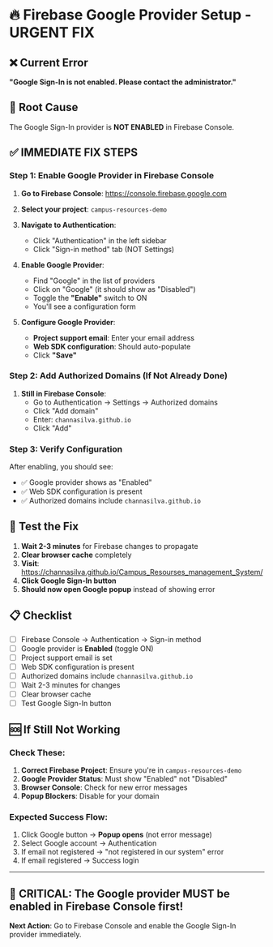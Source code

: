 # 🔥 Firebase Google Provider Setup - URGENT FIX

## ❌ Current Error
**"Google Sign-In is not enabled. Please contact the administrator."**

## 🎯 Root Cause
The Google Sign-In provider is **NOT ENABLED** in Firebase Console.

## ✅ IMMEDIATE FIX STEPS

### Step 1: Enable Google Provider in Firebase Console

1. **Go to Firebase Console**: https://console.firebase.google.com
2. **Select your project**: `campus-resources-demo`
3. **Navigate to Authentication**:
   - Click "Authentication" in the left sidebar
   - Click "Sign-in method" tab (NOT Settings)

4. **Enable Google Provider**:
   - Find "Google" in the list of providers
   - Click on "Google" (it should show as "Disabled")
   - Toggle the **"Enable"** switch to ON
   - You'll see a configuration form

5. **Configure Google Provider**:
   - **Project support email**: Enter your email address
   - **Web SDK configuration**: Should auto-populate
   - Click **"Save"**

### Step 2: Add Authorized Domains (If Not Already Done)

1. **Still in Firebase Console**:
   - Go to Authentication → Settings → Authorized domains
   - Click "Add domain"
   - Enter: `channasilva.github.io`
   - Click "Add"

### Step 3: Verify Configuration

After enabling, you should see:
- ✅ Google provider shows as "Enabled"
- ✅ Web SDK configuration is present
- ✅ Authorized domains include `channasilva.github.io`

## 🧪 Test the Fix

1. **Wait 2-3 minutes** for Firebase changes to propagate
2. **Clear browser cache** completely
3. **Visit**: https://channasilva.github.io/Campus_Resourses_management_System/
4. **Click Google Sign-In button**
5. **Should now open Google popup** instead of showing error

## 📋 Checklist

- [ ] Firebase Console → Authentication → Sign-in method
- [ ] Google provider is **Enabled** (toggle ON)
- [ ] Project support email is set
- [ ] Web SDK configuration is present
- [ ] Authorized domains include `channasilva.github.io`
- [ ] Wait 2-3 minutes for changes
- [ ] Clear browser cache
- [ ] Test Google Sign-In button

## 🆘 If Still Not Working

### Check These:
1. **Correct Firebase Project**: Ensure you're in `campus-resources-demo`
2. **Google Provider Status**: Must show "Enabled" not "Disabled"
3. **Browser Console**: Check for new error messages
4. **Popup Blockers**: Disable for your domain

### Expected Success Flow:
1. Click Google button → **Popup opens** (not error message)
2. Select Google account → Authentication
3. If email not registered → "not registered in our system" error
4. If email registered → Success login

---

## 🚨 CRITICAL: The Google provider MUST be enabled in Firebase Console first!

**Next Action**: Go to Firebase Console and enable the Google Sign-In provider immediately.